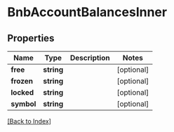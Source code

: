 # BnbAccountBalancesInner

## Properties

Name | Type | Description | Notes
------------ | ------------- | ------------- | -------------
**free** | **string** |  | [optional]
**frozen** | **string** |  | [optional]
**locked** | **string** |  | [optional]
**symbol** | **string** |  | [optional]

[[Back to Index]](../index.md)
